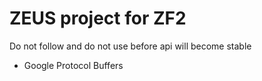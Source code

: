 ZEUS project for ZF2
===========

Do not follow and do not use before api will become stable

* Google Protocol Buffers


